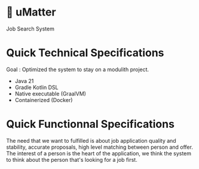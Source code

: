 # 🫶 uMatter

Job Search System

# Quick Technical Specifications

Goal : Optimized the system to stay on a modulith project.

- Java 21
- Gradle Kotlin DSL
- Native executable (GraalVM)
- Containerized (Docker)

# Quick Functionnal Specifications

The need that we want to fulfilled is about job application quality and stability, accurate proposals, high level matching between person and offer.
The interest of a person is the heart of the application, we think the system to think about the person that's looking for a job first.
